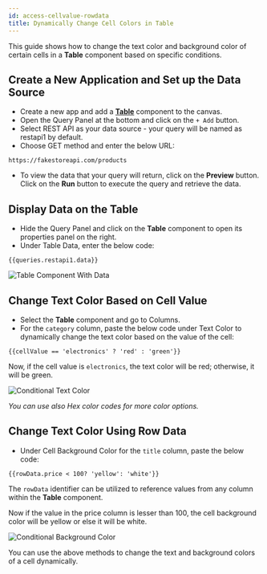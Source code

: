 ```yaml
---
id: access-cellvalue-rowdata
title: Dynamically Change Cell Colors in Table
---
```

<div style={{paddingBottom:'24px'}}>

This guide shows how to change the text color and background color of certain cells in a **Table** component based on specific conditions.

</div>

<div>

## Create a New Application and Set up the Data Source
- Create a new app and add a **[Table](/docs/widgets/table)** component to the canvas.
- Open the Query Panel at the bottom and click on the `+ Add` button.
- Select REST API as your data source - your query will be named as restapi1 by default.
- Choose GET method and enter the below URL:
```
https://fakestoreapi.com/products
``` 
- To view the data that your query will return, click on the **Preview** button. Click on the **Run** button to execute the query and retrieve the data. 

</div>

<div>

## Display Data on the Table

- Hide the Query Panel and click on the **Table** component to open its properties panel on the right.
- Under Table Data, enter the below code:
```
{{queries.restapi1.data}}
```
<div style={{textAlign: 'center'}}>
    <img style={{ border:'0', marginBottom:'15px' }} className="screenshot-full" src="/img/how-to/change-text-color/table-with-data.png" alt="Table Component With Data" />
</div>

</div>

<div>

## Change Text Color Based on Cell Value

- Select the **Table** component and go to Columns.
- For the `category` column, paste the below code under Text Color to dynamically change the text color based on the value of the cell:

```
{{cellValue == 'electronics' ? 'red' : 'green'}}
```

Now, if the cell value is `electronics`, the text color will be red; otherwise, it will be green.

<div style={{textAlign: 'center'}}>
    <img style={{ border:'0', marginBottom:'15px' }} className="screenshot-full" src="/img/how-to/change-text-color/conditional-text-color.png" alt="Conditional Text Color" />
</div>

<i>You can use also Hex color codes for more color options.</i>

</div>

<div>

## Change Text Color Using Row Data

- Under Cell Background Color for the `title` column, paste the below code: 

```
{{rowData.price < 100? 'yellow': 'white'}}
```

The `rowData` identifier can be utilized to reference values from any column within the **Table** component. 

Now if the value in the price column is lesser than 100, the cell background color will be yellow or else it will be white.

<div style={{textAlign: 'center'}}>
    <img style={{ border:'0', marginBottom:'15px' }} className="screenshot-full" src="/img/how-to/change-text-color/conditional-background-color.png" alt="Conditional Background Color" />
</div>

You can use the above methods to change the text and background colors of a cell dynamically.

</div>